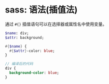 # sass: 语法(插值法)

通过 `#{}` 插值语句可以在选择器或属性名中使用变量。

```sass
$name: div;
$attr: background;

#{$name} {
  #{$attr}-color: blue;
}

// 编译后的代码
div {
  background-color: blue;
}
```


